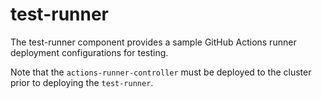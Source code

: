 # test-runner

The test-runner component provides a sample GitHub Actions runner deployment
configurations for testing.

Note that the `actions-runner-controller` must be deployed to the cluster prior
to deploying the `test-runner`.
